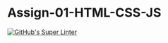# Assign-01-HTML-CSS-JS
[![GitHub's Super Linter](https://github.com/ICS20-Programming-Anita-K/Assign-01-HTML-CSS-JS/workflows/GitHub's%20Super%20Linter/badge.svg)](https://github.com/ICS20-Programming-Anita-K/Assign-01-HTML-CSS-JS/actions)